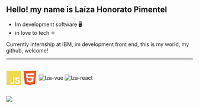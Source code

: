 ## Hello! my name is Laíza Honorato Pimentel 

- Im development software 🖥
- in love to tech ⚛️

Currently internship at IBM, im development  front end,
this is my world, my github, welcome! 

<div>
<!--     <a href="https://github.com/laizahpimentel">
    <img height="180em" src="https://github-readme-stats.vercel.app/api?username=laizahpimentel&show_icons=true&theme=cobalt&include_all_commits=true&count_private=true"/>
    <img height="180em" src="https://github-readme-stats.vercel.app/api/top-langs/?username=laizahpimentel&layout=compact&langs_count=7&theme=cobalt"/>                            -->
  </div>
  <hr>
  
<div style="display: inline_block"><br> 
  <img align="center" alt="iza-JS" height="40" width="40" src="https://raw.githubusercontent.com/devicons/devicon/master/icons/javascript/javascript-plain.svg">
  <img align="center" alt="iza-HTML" height="40" width="40" src="https://raw.githubusercontent.com/devicons/devicon/master/icons/html5/html5-original.svg">
  <img align="center" alt="Iza-vue"  height="40" width="40" src="https://cdn.jsdelivr.net/gh/devicons/devicon/icons/vuejs/vuejs-original.svg">
<img align="center" alt="Iza-react"  height="40" width="50"src="https://cdn.jsdelivr.net/gh/devicons/devicon/icons/react/react-original.svg" />
 </div>
 
 ##
 
 <div> 
  <a href="https://www.linkedin.com/in/laizahpimentel/" target="_blank"><img src="https://img.shields.io/badge/-LinkedIn-%230077B5?style=for-the-badge&logo=linkedin&logoColor=white"></a> 
</div>
  

